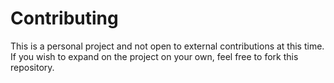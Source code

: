 # Contributing

This is a personal project and not open to external contributions at this time. If you wish to expand
on the project on your own, feel free to fork this repository.
